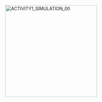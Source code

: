 <img width="289" alt="ACTIVITY1_SIMULATION_00" src="https://user-images.githubusercontent.com/89767101/133652752-98b88a42-1f1e-4dba-bc02-aec128a5e228.png">

